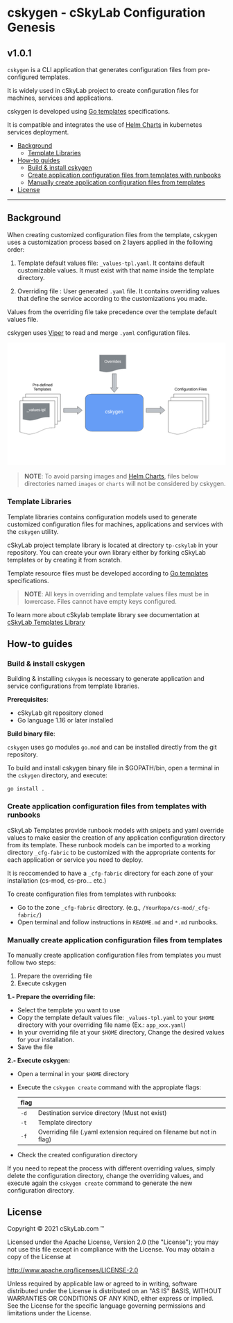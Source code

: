 # cskygen - cSkyLab Configuration Genesis <!-- omit in toc -->

## v1.0.1 <!-- omit in toc -->

`cskygen` is a CLI application that generates configuration files from pre-configured templates.

It is widely used in cSkyLab project to create configuration files for machines, services and applications.

cskygen is developed using [Go templates](https://godoc.org/text/template) specifications.

It is compatible and integrates the use of [Helm Charts](https://helm.sh/) in kubernetes services deployment.

- [Background](#background)
  - [Template Libraries](#template-libraries)
- [How-to guides](#how-to-guides)
  - [Build & install cskygen](#build--install-cskygen)
  - [Create application configuration files from templates with runbooks](#create-application-configuration-files-from-templates-with-runbooks)
  - [Manually create application configuration files from templates](#manually-create-application-configuration-files-from-templates)
- [License](#license)

---

## Background

When creating customized configuration files from the template, cskygen uses a customization process based on 2 layers applied in the following order:

1. Template default values file: `_values-tpl.yaml`. It contains default customizable values. It must exist with that name inside the template directory.

2. Overriding file : User generated `.yaml` file. It contains overriding values that define the service according to the customizations you made.

Values from the overriding file take precedence over the template default values file.

cskygen uses [Viper](https://github.com/spf13/viper) to read and merge `.yaml` configuration files.

![ ](./images/cskygen.png)

> **NOTE**: To avoid parsing images and [Helm Charts](https://helm.sh/), files below directories named `images` or `charts` will not be considered by cskygen.

### Template Libraries

Template libraries contains configuration models used to generate customized configuration files for machines, applications and services with the `cskygen` utility.

cSkyLab project template library is located at directory `tp-cskylab` in your repository. You can create your own library either by forking cSkyLab templates or by creating it from scratch.

Template resource files must be developed according to [Go templates](https://godoc.org/text/template) specifications.

> **NOTE**: All keys in overriding and template values files must be in lowercase. Files cannot have empty keys configured.

To learn more about cSkylab template library see documentation at [cSkyLab Templates Library](../tpl-cskylab/README.md)

## How-to guides

### Build & install cskygen

Building & installing `cskygen` is necessary to generate application and service configurations from template libraries.

**Prerequisites**:

- cSkyLab git repository cloned
- Go language 1.16 or later installed

**Build binary file**:

`cskygen` uses go modules `go.mod` and can be installed directly from the git repository.

To build and install cskygen binary file in $GOPATH/bin, open a terminal in the `cskygen` directory, and execute:

``` console
go install .
```

### Create application configuration files from templates with runbooks

cSkyLab Templates provide runbook models with snipets and yaml override values to make easier the creation of any application configuration directory from its template. These runbook models can be imported to a working directory `_cfg-fabric` to be customized with the appropriate contents for each application or service you need to deploy.

It is reccomended to have a `_cfg-fabric` directory for each zone of your installation (cs-mod, cs-pro... etc.)

To create configuration files from templates with runbooks:

- Go to the zone `_cfg-fabric` directory. (e.g., `/YourRepo/cs-mod/_cfg-fabric/`)
- Open terminal and follow instructions in `README.md` and `*.md` runbooks.

### Manually create application configuration files from templates

To manually create application configuration files from templates you must follow two steps:

1. Prepare the overriding file
2. Execute cskygen

**1.- Prepare the overriding file:**

- Select the template you want to use
- Copy the template default values file: `_values-tpl.yaml` to your `$HOME` directory with your overriding file name (Ex.: `app_xxx.yaml`)
- In your overriding file at your `$HOME` directory, Change the desired values for your installation.
- Save the file

**2.- Execute cskygen:**

- Open a terminal in your `$HOME` directory
- Execute the `cskygen create` command with the appropiate flags:

  | flag |                                                                        |
  | ---- | ---------------------------------------------------------------------- |
  | `-d` | Destination service directory (Must not exist)                         |
  | `-t` | Template directory                                                     |
  | `-f` | Overriding file (.yaml extension required on filename but not in flag) |

- Check the created configuration directory

If you need to repeat the process with different overriding values, simply delete the configuration directory, change the overriding values, and execute again the `cskygen create` command to generate the new configuration directory.

## License

Copyright © 2021 cSkyLab.com ™

Licensed under the Apache License, Version 2.0 (the "License");
you may not use this file except in compliance with the License.
You may obtain a copy of the License at

http://www.apache.org/licenses/LICENSE-2.0

Unless required by applicable law or agreed to in writing, software
distributed under the License is distributed on an "AS IS" BASIS,
WITHOUT WARRANTIES OR CONDITIONS OF ANY KIND, either express or implied.
See the License for the specific language governing permissions and
limitations under the License.
